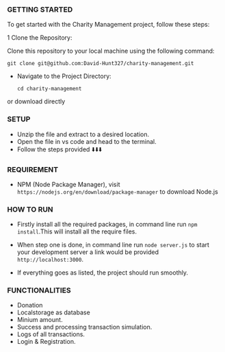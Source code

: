 ### GETTING STARTED
To get started with the Charity Management project, follow these steps:

1 Clone the Repository:

Clone this repository to your local machine using the following command:

    git clone git@github.com:David-Hunt327/charity-management.git

- Navigate to the Project Directory:

      cd charity-management

or download directly

### SETUP
- Unzip the file and extract to a desired location.
- Open the file in vs code and head to the terminal.
- Follow the steps provided ⬇️⬇️⬇️


### REQUIREMENT
- NPM (Node Package Manager), visit `https://nodejs.org/en/download/package-manager` to download Node.js


### HOW TO RUN
- Firstly install all the required packages, in command line run `npm install`.This will install all the require files.
-  When step one is done, in command line run `node server.js` to start your development server a link would be provided `http://localhost:3000`.

- If everything goes as listed, the project should run smoothly.



### FUNCTIONALITIES
- Donation
- Localstorage as database
- Minium amount.
- Success and processing transaction simulation.
- Logs of all transactions.
- Login & Registration.
